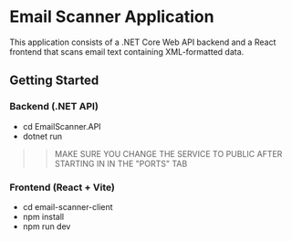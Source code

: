 # Email Scanner Application

This application consists of a .NET Core Web API backend and a React frontend that scans email text containing XML-formatted data.

## Getting Started

### Backend (.NET API)

- cd EmailScanner.API
- dotnet run

>> MAKE SURE YOU CHANGE THE SERVICE TO PUBLIC AFTER STARTING IN IN THE "PORTS" TAB

### Frontend (React + Vite)

- cd email-scanner-client
- npm install
- npm run dev